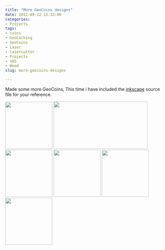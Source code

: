 ```yaml
---
title: "More GeoCoins designs"
date: 2012-09-22 15:33:00
categories:
- Projects
tags:
- coins
- GeoCaching
- GeoCoins
- Laser
- lasercutter
- Projects
- VHS
- Wood
slug: more-geocoins-designs

---
```


Made some more GeoCoins, This time i have included the <a href="http://inkscape.org/">inkscape</a> source file for your reference.

<img class=" size-thumbnail wp-image-2872" title="2012-09-22 16.14.52" src="/public/uploads/2012/09/2012-09-22-16.14.52-150x150.jpg" alt="" width="150" height="150" /> <img class=" size-medium wp-image-2873" title="gc51-58" src="/public/uploads/2012/09/gc51-58-300x151.png" alt="" width="300" height="151" /> <img class=" size-thumbnail wp-image-2867" title="2012-09-21 22.58.55" src="/public/uploads/2012/09/2012-09-21-22.58.55-150x150.jpg" alt="" width="150" height="150" /> <a href="/public/uploads/2012/09/2012-09-21-22.59.05.jpg"><img class=" size-thumbnail wp-image-2868" title="2012-09-21 22.59.05" src="/public/uploads/2012/09/2012-09-21-22.59.05-150x150.jpg" alt="" width="150" height="150" /></a> <a href="/public/uploads/2012/09/2012-09-21-22.59.12.jpg"><img class=" size-thumbnail wp-image-2869" title="2012-09-21 22.59.12" src="/public/uploads/2012/09/2012-09-21-22.59.12-150x150.jpg" alt="" width="150" height="150" /></a> <a href="/public/uploads/2012/09/2012-09-21-22.59.49.jpg"><img class=" size-thumbnail wp-image-2870" title="2012-09-21 22.59.49" src="/public/uploads/2012/09/2012-09-21-22.59.49-150x150.jpg" alt="" width="150" height="150" /></a>
